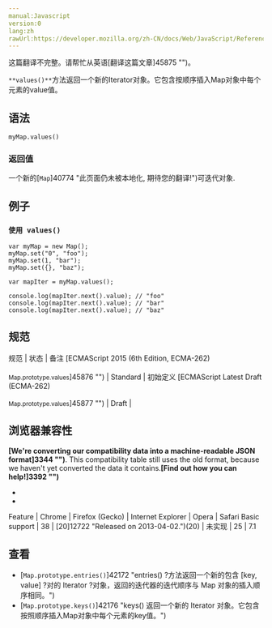 ```yaml
---
manual:Javascript
version:0
lang:zh
rawUrl:https://developer.mozilla.org/zh-CN/docs/Web/JavaScript/Reference/Global_Objects/Map/values
---
```




这篇翻译不完整。请帮忙从英语[翻译这篇文章]45875 "")。




`**values()**`方法返回一个新的Iterator对象。它包含按顺序插入Map对象中每个元素的value值。


## 语法<a name="语法"></a>

```
myMap.values()
```

### 返回值<a name="返回值"></a>


一个新的[`Map`]40774 "此页面仍未被本地化, 期待您的翻译!")可迭代对象.


## 例子<a name="例子"></a>

### `使用 values()`<a name="使用_values()"></a>

```
var myMap = new Map();
myMap.set("0", "foo");
myMap.set(1, "bar");
myMap.set({}, "baz");

var mapIter = myMap.values();

console.log(mapIter.next().value); // "foo"
console.log(mapIter.next().value); // "bar"
console.log(mapIter.next().value); // "baz"
```

## 规范<a name="规范"></a>

规范 | 状态 | 备注 
[ECMAScript 2015 (6th Edition, ECMA-262)<br></br><small>Map.prototype.values</small>]45876 "") | Standard | 初始定义 
[ECMAScript Latest Draft (ECMA-262)<br></br><small>Map.prototype.values</small>]45877 "") | Draft |  


## 浏览器兼容性<a name="浏览器兼容性"></a>


**[We&#39;re converting our compatibility data into a machine-readable JSON format]3344 "")**. This compatibility table still uses the old format, because we haven&#39;t yet converted the data it contains.**[Find out how you can help!]3392 "")**


* 
* 

Feature | Chrome | Firefox (Gecko) | Internet Explorer | Opera | Safari 
Basic support | 38 | [20]12722 "Released on 2013-04-02.")(20) | 未实现 | 25 | 7.1 




## 查看<a name="查看"></a>

* [`Map.prototype.entries()`]42172 "entries() ?方法返回一个新的包含 [key, value] ?对的 Iterator ?对象，返回的迭代器的迭代顺序与 Map 对象的插入顺序相同。")
* [`Map.prototype.keys()`]42176 "keys() 返回一个新的 Iterator 对象。它包含按照顺序插入Map对象中每个元素的key值。")



